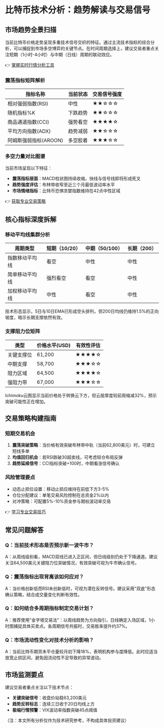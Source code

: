 # 比特币技术分析：趋势解读与交易信号

## 市场趋势全景扫描

当前比特币价格走势呈现多重技术信号交织的特征。通过主流技术指标的综合分析，可以捕捉到市场多空博弈的关键节点。在时间周期选择上，建议交易者重点关注短期（1小时-4小时）与中期（日线）周期的联动效应。

👉 [掌握实时行情分析工具](https://bit.ly/okx_welcome)

### 震荡指标矩阵解析

| 指标名称                | 当前状态 | 交易信号强度 |
|-------------------------|----------|--------------|
| 相对强弱指数(RSI)       | 中性     | ★★☆☆☆        |
| 随机指标%K              | 下跌趋势 | ★★☆☆☆        |
| 商品通道指数(CCI)       | 强势看空 | ★★★★☆        |
| 平均方向指数(ADX)       | 趋势减弱 | ★★☆☆☆        |
| 阿姆斯强弱指标(AROON)  | 多空胶着 | ★★★☆☆        |

### 多空力量对比图谱

当前市场呈现以下特征：
- **震荡指标层面**：MACD柱状图持续收缩，快线与信号线即将形成死叉
- **趋势强度评估**：布林带收窄至近三个月最低波动率水平
- **市场情绪指标**：比特币恐惧贪婪指数维持在42点中性区域

👉 [获取专业交易策略](https://bit.ly/okx_welcome)

## 核心指标深度拆解

### 移动平均线集群分析

| 周期类型       | 短期（10/20） | 中期（50/100） | 长期（200） |
|----------------|---------------|----------------|-------------|
| 指数移动平均线 | 看空          | 中性           | 中性        |
| 简单移动平均线 | 强烈看空      | 看空           | 中性        |
| 加权移动平均线 | 中性          | 看空           | 中性        |

技术形态显示，5日与10日EMA已形成空头排列，但200日均线仍维持1.5%的正向坡度，暗示长期支撑依然有效。

### 支撑阻力位矩阵

| 类型       | 价格水平(USD) | 有效性评估 |
|------------|---------------|------------|
| 关键支撑位 | 61,200        | ★★★★☆      |
| 中期支撑   | 58,700        | ★★★☆☆      |
| 阻力区域   | 64,500        | ★★★★☆      |
| 强阻力带   | 67,000        | ★★★☆☆      |

Ichimoku云图显示当前价格处于转换云下方，但云层厚度较前周缩减32%，预示突破可能性正在增加。

## 交易策略构建指南

### 短期交易机会
1. **震荡突破策略**：当价格有效突破布林带中轨（当前62,800美元）时，可建立短线多单
2. **均值回归机会**：若RSI跌破30超卖线，可考虑轻仓布局反弹
3. **趋势延续信号**：CCI指标突破+100时，中期看涨信号确认

### 风险管理要点
- 动态止损位设置：移动止损应维持在前低下方3-5%
- 仓位分配建议：单笔交易风险控制在总资金2%以内
- 对冲策略：可配置5%-10%资金参与期权波动率交易

👉 [学习专业交易技巧](https://bit.ly/okx_welcome)

## 常见问题解答

### Q：当前技术形态是否预示新一波牛市？
A：从周线级别看，MACD双线已进入正区间，但日线级别仍处于下降通道。建议关注64,500美元关键阻力位突破情况，有效突破可视为牛市确认信号。

### Q：震荡指标出现背离该如何应对？
A：当价格创新低而RSI未创新低时，可视为潜在反转信号。建议采用"双底"形态确认策略，结合成交量变化判断有效性。

### Q：如何结合多周期指标制定交易计划？
A：推荐使用"金字塔交易法"：以周线趋势为方向指引，日线确定入场区域，1小时图捕捉具体买卖点。各周期信号共振时，交易胜率提升约37%。

### Q：市场流动性变化对技术分析的影响？
A：当前比特币期货未平仓量较月初下降18%，表明机构参与度降低。此时应适当放宽止损区间，避免因流动性不足导致的异常波动。

## 市场监测要点

建议交易者重点关注以下技术节点：
- **关键突破信号**：收盘价站稳63,200美元
- **趋势反转标志**：连续三日收于20日均线上方
- **极端行情预警**：VIX波动率指数突破45点阈值

（注：本文所有分析仅作为技术研究参考，不构成具体投资建议）